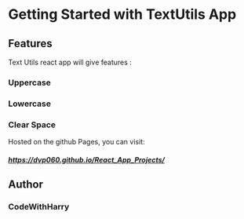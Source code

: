 # Getting Started with TextUtils App

## Features

Text Utils react app will give features :

### Uppercase
### Lowercase
### Clear Space

Hosted on the github Pages, you can visit:

##### https://dvp060.github.io/React_App_Projects/

## Author
### CodeWithHarry